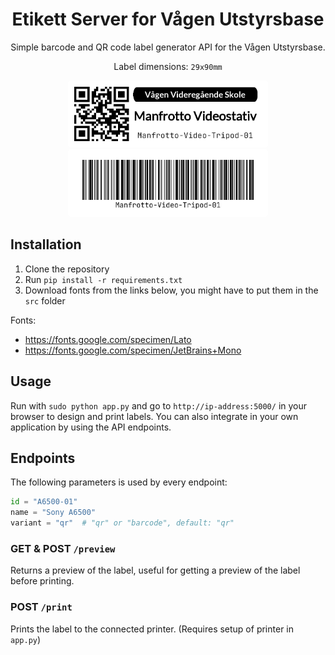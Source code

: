 <div align="center">
<h1>Etikett Server for Vågen Utstyrsbase</h1>
Simple barcode and QR code label generator API for the Vågen Utstyrsbase.
<br>

Label dimensions: `29x90mm`

<img src="demo/qr_long.png" style="border-radius: 5px; border: 10px solid white; background-color: white;" width="300" alt="QR label preview">
<img src="demo/barcode_long.png" style="border-radius: 5px; border: 10px solid white; background-color: white;" width="300" alt="Barcode label preview">


</div>

## Installation
1. Clone the repository
2. Run `pip install -r requirements.txt`
3. Download fonts from the links below, you might have to put them in the `src` folder

Fonts: 
- https://fonts.google.com/specimen/Lato
- https://fonts.google.com/specimen/JetBrains+Mono

## Usage
Run with `sudo python app.py` and go to `http://ip-address:5000/` in your browser to design and print labels. You can also integrate in your own application by using the API endpoints.

## Endpoints
The following parameters is used by every endpoint:
```python
id = "A6500-01"
name = "Sony A6500"
variant = "qr"  # "qr" or "barcode", default: "qr"
```

### GET & POST `/preview`
Returns a preview of the label, useful for getting a preview of the label before printing.

### POST `/print`
Prints the label to the connected printer. (Requires setup of printer in `app.py`)
